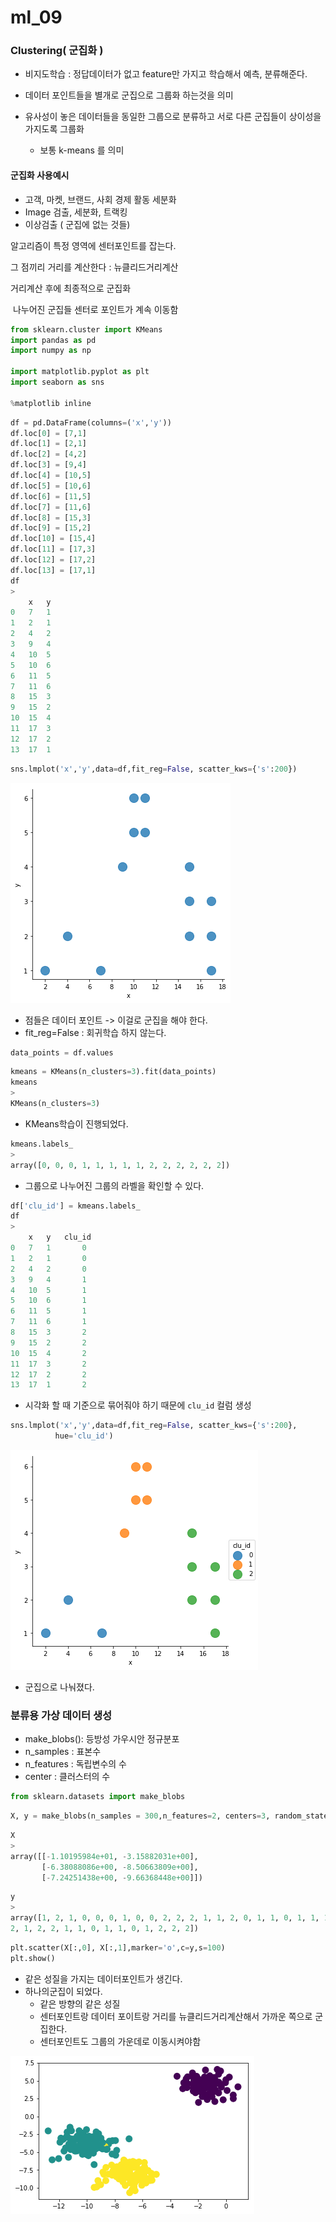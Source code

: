 # ml_09

### Clustering( 군집화 )

- 비지도학습 : 정답데이터가 없고 feature만 가지고 학습해서 예측, 분류해준다.

- 데이터 포인트들을 별개로 군집으로 그룹화 하는것을 의미
- 유사성이 놓은 데이터들을 동일한 그룹으로 분류하고 서로 다른 군집들이 상이성을 가지도록 그룹화
  - 보통 k-means 를 의미

#### 군집화 사용예시

- 고객, 마켓, 브랜드, 사회 경제 활동 세분화
- Image 검출, 세분화, 트랙킹
- 이상검출 ( 군집에 없는 것들)

알고리즘이 특정 영역에 센터포인트를 잡는다.

그 점끼리 거리를 계산한다 : 뉴클리드거리계산

거리계산 후에 최종적으로 군집화

​	나누어진 군집들 센터로 포인트가 계속 이동함

```python
from sklearn.cluster import KMeans
import pandas as pd
import numpy as np

import matplotlib.pyplot as plt
import seaborn as sns

%matplotlib inline
```

```python
df = pd.DataFrame(columns=('x','y'))
df.loc[0] = [7,1]
df.loc[1] = [2,1]
df.loc[2] = [4,2]
df.loc[3] = [9,4]
df.loc[4] = [10,5]
df.loc[5] = [10,6]
df.loc[6] = [11,5]
df.loc[7] = [11,6]
df.loc[8] = [15,3]
df.loc[9] = [15,2]
df.loc[10] = [15,4]
df.loc[11] = [17,3]
df.loc[12] = [17,2]
df.loc[13] = [17,1]
df
>
	x	y
0	7	1
1	2	1
2	4	2
3	9	4
4	10	5
5	10	6
6	11	5
7	11	6
8	15	3
9	15	2
10	15	4
11	17	3
12	17	2
13	17	1
```

```python
sns.lmplot('x','y',data=df,fit_reg=False, scatter_kws={'s':200})
```

![cl01](./img/cl01.png)

- 점들은 데이터 포인트 -> 이걸로 군집을 해야 한다.
- fit_reg=False : 회귀학습 하지 않는다.

```python
data_points = df.values
```

```python
kmeans = KMeans(n_clusters=3).fit(data_points)
kmeans
>
KMeans(n_clusters=3)
```

- KMeans학습이 진행되었다.

```python
kmeans.labels_
>
array([0, 0, 0, 1, 1, 1, 1, 1, 2, 2, 2, 2, 2, 2])
```

- 그룹으로 나누어진 그룹의 라벨을 확인할 수 있다.

```python
df['clu_id'] = kmeans.labels_
df
>
	x	y	clu_id
0	7	1		0
1	2	1		0
2	4	2		0
3	9	4		1
4	10	5		1
5	10	6		1
6	11	5		1
7	11	6		1
8	15	3		2
9	15	2		2
10	15	4		2
11	17	3		2
12	17	2		2
13	17	1		2
```

- 시각화 할 때 기준으로 묶어줘야 하기 때문에 `clu_id`  컬럼 생성

```python
sns.lmplot('x','y',data=df,fit_reg=False, scatter_kws={'s':200},
          hue='clu_id')
```

![cl02](./img/cl02.png)

- 군집으로 나눠졌다.

### 분류용 가상 데이터 생성

- make_blobs(): 등방성 가우시안 정규분포
- n_samples : 표본수
- n_features : 독립변수의 수
- center : 클러스터의 수

```python
from sklearn.datasets import make_blobs
```

```python
X, y = make_blobs(n_samples = 300,n_features=2, centers=3, random_state=1)
```

```python
X
>
array([[-1.10195984e+01, -3.15882031e+00],
       [-6.38088086e+00, -8.50663809e+00],
       [-7.24251438e+00, -9.66368448e+00]])
```

```python
y
>
array([1, 2, 1, 0, 0, 0, 1, 0, 0, 2, 2, 2, 1, 1, 2, 0, 1, 1, 0, 1, 1, 1,
2, 1, 2, 2, 1, 1, 0, 1, 1, 0, 1, 2, 2, 2])
```

```python
plt.scatter(X[:,0], X[:,1],marker='o',c=y,s=100)
plt.show()
```

- 같은 성질을 가지는 데이터포인트가 생긴다.
- 하나의군집이 되었다.
  - 같은 방향의 같은 성질
  - 센터포인트랑 데이터 포이트랑 거리를 뉴클리드거리계산해서 가까운 쪽으로 군집한다.
  - 센터포인트도 그룹의 가운데로 이동시켜야함

![cl03](./img/cl03.png)